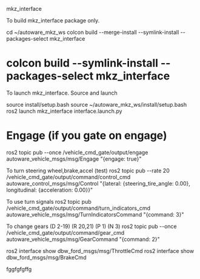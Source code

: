 mkz_interface

To build mkz_interface package only.

cd ~/autoware_mkz_ws
colcon build --merge-install --symlink-install --packages-select mkz_interface
# colcon build --symlink-install --packages-select mkz_interface


To launch mkz_interface.
Source and launch


source install/setup.bash
source ~/autoware_mkz_ws/install/setup.bash
ros2 launch mkz_interface interface.launch.py

# Engage (if you gate on engage)
ros2 topic pub --once /vehicle_cmd_gate/output/engage autoware_vehicle_msgs/msg/Engage "{engage: true}"

To turn steering wheel,brake,accel (test)
ros2 topic pub --rate 20 /vehicle_cmd_gate/output/command/control_cmd   autoware_control_msgs/msg/Control   "{lateral: {steering_tire_angle: 0.00}, longitudinal: {acceleration: 0.00}}"

To use turn signals
ros2 topic pub /vehicle_cmd_gate/output/command/turn_indicators_cmd autoware_vehicle_msgs/msg/TurnIndicatorsCommand "{command: 3}"

To change gears (D 2-19) (R 20,21) (P 1) (N 3)
ros2 topic pub --once /vehicle_cmd_gate/output/command/gear_cmd \
  autoware_vehicle_msgs/msg/GearCommand "{command: 2}" 


ros2 interface show dbw_ford_msgs/msg/ThrottleCmd
ros2 interface show dbw_ford_msgs/msg/BrakeCmd

fggfgfgffg